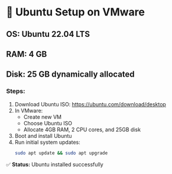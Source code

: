 # 🐧 Ubuntu Setup on VMware

## OS: Ubuntu 22.04 LTS  
## RAM: 4 GB  
## Disk: 25 GB dynamically allocated

### Steps:
1. Download Ubuntu ISO: https://ubuntu.com/download/desktop
2. In VMware:
   - Create new VM
   - Choose Ubuntu ISO
   - Allocate 4GB RAM, 2 CPU cores, and 25GB disk
3. Boot and install Ubuntu
4. Run initial system updates:
   ```bash
   sudo apt update && sudo apt upgrade
   ```

✅ **Status:** Ubuntu installed successfully
